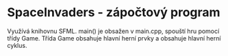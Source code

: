 # SpaceInvaders - zápočtový program
Využívá knihovnu SFML.
main() je obsažen v main.cpp, spouští hru pomocí třídy Game.
Třída Game obsahuje hlavní herní prvky a obsahuje hlavní herní cyklus.
